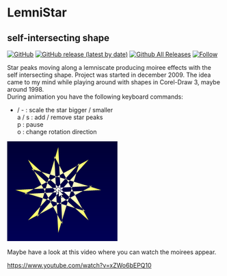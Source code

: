 # LemniStar
## self-intersecting shape  

[![GitHub](https://img.shields.io/github/license/OlimilO1402/G2D_LemniStar?style=plastic)](https://github.com/OlimilO1402/G2D_LemniStar/blob/master/LICENSE) 
[![GitHub release (latest by date)](https://img.shields.io/github/v/release/OlimilO1402/G2D_LemniStar?style=plastic)](https://github.com/OlimilO1402/G2D_LemniStar/releases/latest)
[![Github All Releases](https://img.shields.io/github/downloads/OlimilO1402/G2D_LemniStar/total.svg)](https://github.com/OlimilO1402/G2D_LemniStar/releases/download/v1.0.0/LemniStar_v1.0.0.zip)
[![Follow](https://img.shields.io/github/followers/OlimilO1402.svg?style=social&label=Follow&maxAge=2592000)](https://github.com/OlimilO1402/G2D_LemniStar/watchers)

Star peaks moving along a lemniscate producing moiree effects with the self intersecting shape.
Project was started in december 2009. The idea came to my mind while playing around with shapes 
in Corel-Draw 3, maybe around 1998.  
During animation you have the following keyboard commands:  
 + / - : scale the star bigger / smaller  
 a / s : add / remove star peaks  
 p     : pause  
 o     : change rotation direction  
  
![LemniStar Image](LemniStar.png "LemniStar Image")  

Maybe have a look at this video where you can watch the moirees appear.  

https://www.youtube.com/watch?v=xZWo6bEPQ10

